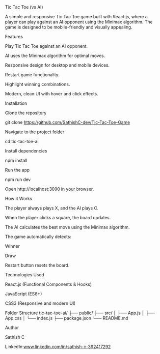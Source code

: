 Tic Tac Toe (vs AI)

A simple and responsive Tic Tac Toe game built with React.js, where a player can play against an AI opponent using the Minimax algorithm. The game is designed to be mobile-friendly and visually appealing.

Features

Play Tic Tac Toe against an AI opponent.

AI uses the Minimax algorithm for optimal moves.

Responsive design for desktop and mobile devices.

Restart game functionality.

Highlight winning combinations.

Modern, clean UI with hover and click effects.




Installation

Clone the repository

git clone https://github.com/SathishC-dev/Tic-Tac-Toe-Game


Navigate to the project folder

cd tic-tac-toe-ai


Install dependencies

npm install


Run the app

npm run dev


Open http://localhost:3000 in your browser.

How it Works

The player always plays X, and the AI plays O.

When the player clicks a square, the board updates.

The AI calculates the best move using the Minimax algorithm.

The game automatically detects:

Winner

Draw

Restart button resets the board.

Technologies Used

React.js (Functional Components & Hooks)

JavaScript (ES6+)

CSS3 (Responsive and modern UI)

Folder Structure
tic-tac-toe-ai/
├── public/
├── src/
│   ├── App.js
│   ├── App.css
│   └── index.js
├── package.json
└── README.md

Author

Sathish C

LinkedIn:www.linkedin.com/in/sathish-c-392417292